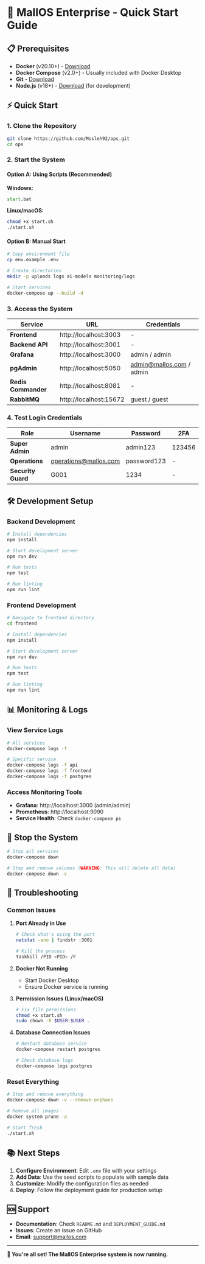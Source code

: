 # 🚀 MallOS Enterprise - Quick Start Guide

## 📋 Prerequisites

- **Docker** (v20.10+) - [Download](https://www.docker.com/products/docker-desktop)
- **Docker Compose** (v2.0+) - Usually included with Docker Desktop
- **Git** - [Download](https://git-scm.com/)
- **Node.js** (v18+) - [Download](https://nodejs.org/) (for development)

## ⚡ Quick Start

### 1. Clone the Repository
```bash
git clone https://github.com/Mosleh92/ops.git
cd ops
```

### 2. Start the System

#### Option A: Using Scripts (Recommended)
**Windows:**
```cmd
start.bat
```

**Linux/macOS:**
```bash
chmod +x start.sh
./start.sh
```

#### Option B: Manual Start
```bash
# Copy environment file
cp env.example .env

# Create directories
mkdir -p uploads logs ai-models monitoring/logs

# Start services
docker-compose up --build -d
```

### 3. Access the System

| Service | URL | Credentials |
|---------|-----|-------------|
| **Frontend** | http://localhost:3003 | - |
| **Backend API** | http://localhost:3001 | - |
| **Grafana** | http://localhost:3000 | admin / admin |
| **pgAdmin** | http://localhost:5050 | admin@mallos.com / admin |
| **Redis Commander** | http://localhost:8081 | - |
| **RabbitMQ** | http://localhost:15672 | guest / guest |

### 4. Test Login Credentials

| Role | Username | Password | 2FA |
|------|----------|----------|-----|
| **Super Admin** | admin | admin123 | 123456 |
| **Operations** | operations@mallos.com | password123 | - |
| **Security Guard** | G001 | 1234 | - |

## 🛠️ Development Setup

### Backend Development
```bash
# Install dependencies
npm install

# Start development server
npm run dev

# Run tests
npm test

# Run linting
npm run lint
```

### Frontend Development
```bash
# Navigate to frontend directory
cd frontend

# Install dependencies
npm install

# Start development server
npm run dev

# Run tests
npm test

# Run linting
npm run lint
```

## 📊 Monitoring & Logs

### View Service Logs
```bash
# All services
docker-compose logs -f

# Specific service
docker-compose logs -f api
docker-compose logs -f frontend
docker-compose logs -f postgres
```

### Access Monitoring Tools
- **Grafana**: http://localhost:3000 (admin/admin)
- **Prometheus**: http://localhost:9090
- **Service Health**: Check `docker-compose ps`

## 🛑 Stop the System

```bash
# Stop all services
docker-compose down

# Stop and remove volumes (WARNING: This will delete all data)
docker-compose down -v
```

## 🔧 Troubleshooting

### Common Issues

1. **Port Already in Use**
   ```bash
   # Check what's using the port
   netstat -ano | findstr :3001

   # Kill the process
   taskkill /PID <PID> /F
   ```

2. **Docker Not Running**
   - Start Docker Desktop
   - Ensure Docker service is running

3. **Permission Issues (Linux/macOS)**
   ```bash
   # Fix file permissions
   chmod +x start.sh
   sudo chown -R $USER:$USER .
   ```

4. **Database Connection Issues**
   ```bash
   # Restart database service
   docker-compose restart postgres

   # Check database logs
   docker-compose logs postgres
   ```

### Reset Everything
```bash
# Stop and remove everything
docker-compose down -v --remove-orphans

# Remove all images
docker system prune -a

# Start fresh
./start.sh
```

## 📚 Next Steps

1. **Configure Environment**: Edit `.env` file with your settings
2. **Add Data**: Use the seed scripts to populate with sample data
3. **Customize**: Modify the configuration files as needed
4. **Deploy**: Follow the deployment guide for production setup

## 🆘 Support

- **Documentation**: Check `README.md` and `DEPLOYMENT_GUIDE.md`
- **Issues**: Create an issue on GitHub
- **Email**: support@mallos.com

---

**🎉 You're all set! The MallOS Enterprise system is now running.**
